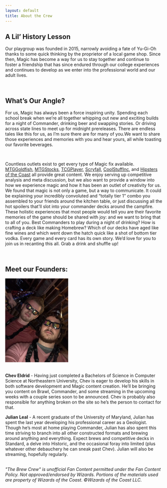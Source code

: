 ```yaml
---
layout: default
title: About the Crew
---
```

<div class="row">
    <div class="col-md-2"></div>
    <div class="col-md-8">
        <div id="about-content">
            <h2>A Lil’ History Lesson</h2>
            <p>Our playgroup was founded in 2015, narrowly avoiding a fate of Yu-Gi-Oh thanks to some quick thinking by the proprietor of a local game shop. Since then, Magic has become a way for us to stay together and continue to foster a friendship that has since endured through our college experiences and continues to develop as we enter into the professional world and our adult lives.</p> 
            <br />
            <h2>What’s Our Angle?</h2>
            <p>For us, Magic has always been a force inspiring unity. Spending each school break when we’re all together whipping out new and exciting builds for a night of Commander, drinking beer and swapping stories. Or driving across state lines to meet up for midnight prereleases. There are endless tales like this for us, as I’m sure there are for many of you.We want to share those experiences and memories with you and hear yours, all while toasting our favorite beverages.</p> 
            <br />
            <p>Countless outlets exist to get every type of Magic fix available.
                <a href="https://www.mtggoldfish.com/" target="_blank">MTGGoldfish</a>,
                <a href="https://www.mtgstocks.com/news" target="_blank">MTGStocks</a>,
                <a href="https://www.tcgplayer.com/" target="_blank">TCGPlayer</a>,
                <a href="https://scryfall.com/" target="_blank">Scryfall</a>,
                <a href="https://www.coolstuffinc.com/" target="_blank">CoolStuffInc</a>, and
                <a href="https://www.hipstersofthecoast.com/" target="_blank">Hipsters of the Coast</a> 
            all provide great content. We enjoy serving up competitive analysis and meta discussion, but we also want to provide a window into how we experience magic and how it has been an outlet of creativity for us. We found that magic is not only a game, but a way to communicate. It could be explaining your incredibly convoluted and “totally tier 1” combo you assembled to your friends around the kitchen table, or just discussing all the hot spoilers that'll slot into your commander decks around the campfire.  These holistic experiences that most people would tell you are their favorite memories of the game should be shared with joy: and we want to bring that to all of you. Best Commanders to play during a night of drinking? How is crafting a deck like making Homebrew? Which of our decks have aged like fine wines and which went down the hatch quick like a shot of bottom tier vodka. Every game and every card has its own story. We’d love for you to join us in recanting this all. Grab a drink and shuffle up!</p>
            <br />
            <h2>Meet our Founders:</h2>
            <div class="text-center">
                <img src="/assets/images/crew.jpg" style="max-width: 40%" alt="Chev and Julian at New Years" class="img-fluid">
            </div>
            <br/>
            <p><b>Chev Eldrid</b> - Having just completed a Bachelors of Science in Computer Science at Northeastern University, Chev is eager to develop his skills in both software development and Magic content creation. He’ll be bringing you content on Brawl, Commander, and some streaming in the upcoming weeks with a couple series soon to be announced. Chev is probably also responsible for anything broken on the site so he’s the person to contact for that.</p>
            <p><b>Julian Leal</b> - A recent graduate of the University of Maryland, Julian has spent the last year developing his professional career as a Geologist. Though he’s most at home playing Commander, Julian has also spent this time striving to branch into all other constructed formats and brewing around anything and everything. Expect brews and competitive decks in Standard, a delve into Historic, and the occasional foray into limited (plus whatever other debauchery he can sneak past Chev). Julian will also be streaming, hopefully regularly.</p> 
            <br />
            <i>"The Brew Crew" is unofficial Fan Content permitted under the Fan Content Policy. Not approved/endorsed by Wizards. Portions of the materials used are property of Wizards of the Coast. ©Wizards of the Coast LLC.</i>
        </div>
    </div>
</div>